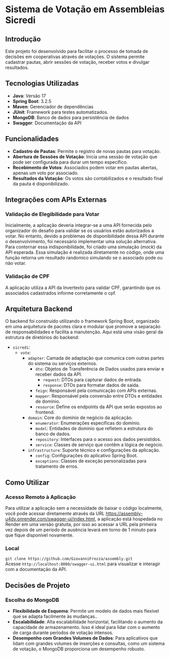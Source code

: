 # Sistema de Votação em Assembleias Sicredi

## Introdução
Este projeto foi desenvolvido para facilitar o processo de tomada de decisões em cooperativas através de votações. 
O sistema permite cadastrar pautas, abrir sessões de votação, receber votos e divulgar resultados.

## Tecnologias Utilizadas
- **Java**: Versão 17
- **Spring Boot**: 3.2.5
- **Maven**: Gerenciador de dependências
- **JUnit**: Framework para testes automatizados.
- **MongoDB**: Banco de dados para persistência de dados
- **Swagger**: Documentação da API
 
## Funcionalidades
- **Cadastro de Pautas**: Permite o registro de novas pautas para votação.
- **Abertura de Sessões de Votação**: Inicia uma sessão de votação que pode ser configurada para durar um tempo específico.
- **Recebimento de Votos**: Associados podem votar em pautas abertas, apenas um voto por associado.
- **Resultados da Votação**: Os votos são contabilizados e o resultado final da pauta é disponibilizado.

## Integrações com APIs Externas
### Validação de Elegibilidade para Votar
Inicialmente, a aplicação deveria integrar-se a uma API fornecida pelo organizador do desafio para validar se os usuários estão autorizados a votar. 
No entanto, devido a problemas de disponibilidade dessa API durante o desenvolvimento, foi necessário implementar uma solução alternativa.
Para contornar essa indisponibilidade, foi criado uma simulação (*mock*) da API esperada. Essa simulação é realizada diretamente no código, onde uma função retorna um resultado randomico simulando se o associado pode ou não votar.

### Validação de CPF
A aplicação utiliza a API da Invertexto para validar CPF, garantindo que os associados cadastrados informe corretamente o cpf.


## Arquitetura Backend 
O backend foi construído utilizando o framework Spring Boot, organizado em uma arquitetura de pacotes clara e modular que promove a separação de responsabilidades 
e facilita a manutenção. Aqui está uma visão geral da estrutura de diretórios do backend:

- `sicredi`:
  - `vote`: 
    - `adapter`: Camada de adaptação que comunica com outras partes do sistema ou serviços externos.
      - `dto`: Objetos de Transferência de Dados usados para enviar e receber dados da API.
        - `request`: DTOs para capturar dados de entrada.
        - `response`: DTOs para formatar dados de saída.
      - `feign`: Responsável pela comunicação com APIs externas.
      - `mapper`: Responsável pela conversão entre DTOs e entidades de domínio.
      - `resource`: Define os endpoints da API que serão expostos ao frontend.
    - `domain`: Core do domínio de negócio da aplicação.
      - `enumerator`: Enumerações específicas do domínio.
      - `model`: Entidades de domínio que refletem a estrutura do banco de dados.
      - `repository`: Interfaces para o acesso aos dados persistidos.
      - `service`: Classes de serviço que contêm a lógica de negócio.
    - `infrastructure`: Suporte técnico e configurações da aplicação.
      - `config`: Configurações do aplicativo Spring Boot.
      - `exceptions`: Classes de exceção personalizadas para tratamento de erros.


## Como Utilizar
### Acesso Remoto à Aplicação
Para utilizar a aplicação sem a necessidade de baixar o código localmente, você pode acessar diretamente através da URL https://assembly-u4dv.onrender.com/swagger-ui/index.html, a aplicação está hospedada no Render em uma versão gratuita, 
por isso ao acessar a URL pela primeira vez depois de um periodo de ausência levará em torno de 1 minuto para que fique disponível novamente.

### Local
`git clone https://github.com/GiovanniFrozza/assembly.git` <br>
Acesse `http://localhost:8080/swagger-ui.html` para visualizar e interagir com a documentação da API.


## Decisões de Projeto
### Escolha do MongoDB
- **Flexibilidade de Esquema**: Permite um modelo de dados mais flexível que se adapta facilmente às mudanças..
- **Escalabilidade**: Alta escalabilidade horizontal, facilitando o aumento da capacidade de armazenamento. Isso é ideal para lidar com o aumento de carga durante períodos de votação intensos.
- **Desempenho com Grandes Volumes de Dados**: Para aplicativos que lidam com grandes volumes de inserções e consultas, como um sistema de votação, o MongoDB proporciona um desempenho robusto.
